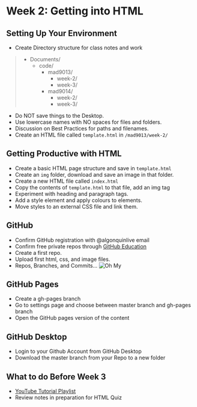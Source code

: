 # Week 2: Getting into HTML 

## Setting Up Your Environment <Badge text="30 mins"/>

- Create Directory structure for class notes and work

> - Documents/
>    - code/
>        - mad9013/
>            - week-2/
>            - week-3/
>        - mad9014/
>            - week-2/
>            - week-3/
        
- Do NOT save things to the Desktop.
- Use lowercase names with NO spaces for files and folders.
- Discussion on Best Practices for paths and filenames.
- Create an HTML file called `template.html` in `/mad9013/week-2/`

## Getting Productive with HTML <Badge text="60 mins"/>

- Create a basic HTML page structure and save in `template.html`
- Create an `img` folder, download and save an image in that folder.
- Create a new HTML file called `index.html`
- Copy the contents of `template.html` to that file, add an img tag
- Experiment with heading and paragraph tags.
- Add a style element and apply colours to elements.
- Move styles to an external CSS file and link them.

## GitHub <Badge text="60 mins"/>

- Confirm GitHub registration with @algonquinlive email 
- Confirm free private repos through [GitHub Education](https://education.github.com)
- Create a first repo.
- Upload first html, css, and image files.
- Repos, Branches, and Commits... ![Oh My](http://www.reactiongifs.com/wp-content/uploads/2013/09/oh-my-takei.gif)

## GitHub Pages <Badge text="30 mins"/>

- Create a gh-pages branch
- Go to settings page and choose between master branch and gh-pages branch 
- Open the GitHub pages version of the content

## GitHub Desktop <Badge text="15 mins"/>

- Login to your Github Account from GitHub Desktop
- Download the master branch from your Repo to a new folder

## What to do Before Week 3 <Badge text="90 mins"/>

- [YouTube Tutorial Playlist](https://www.youtube.com/watch?v=M9uTajSRytE&list=PLyuRouwmQCjmxIrKy9iivWUd0MGzTL4JA)
- Review notes in preparation for HTML Quiz
